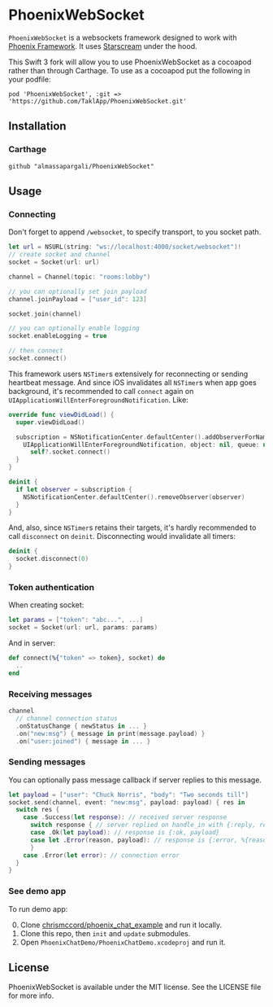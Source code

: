 # PhoenixWebSocket

`PhoenixWebSocket` is a websockets framework designed to work with [Phoenix Framework](https://github.com/phoenixframework/phoenix). It uses [Starscream](https://github.com/daltoniam/Starscream) under the hood.

This Swift 3 fork will allow you to use PhoenixWebSocket as a cocoapod rather than through Carthage. To use as a cocoapod put the following in your podfile:
```
pod 'PhoenixWebSocket', :git => 'https://github.com/TaklApp/PhoenixWebSocket.git'
```

## Installation

### Carthage

```
github "almassapargali/PhoenixWebSocket"
```

## Usage

### Connecting

Don't forget to append `/websocket`, to specify transport, to you socket path.

```swift
let url = NSURL(string: "ws://localhost:4000/socket/websocket")!
// create socket and channel
socket = Socket(url: url)

channel = Channel(topic: "rooms:lobby")

// you can optionally set join payload
channel.joinPayload = ["user_id": 123]

socket.join(channel)

// you can optionally enable logging
socket.enableLogging = true

// then connect
socket.connect()
```

This framework users `NSTimer`s extensively for reconnecting or sending heartbeat message. And since iOS invalidates all `NSTimer`s when app goes background, it's recommended to call `connect` again on `UIApplicationWillEnterForegroundNotification`. Like:

```swift
override func viewDidLoad() {
  super.viewDidLoad()

  subscription = NSNotificationCenter.defaultCenter().addObserverForName(
    UIApplicationWillEnterForegroundNotification, object: nil, queue: nil) { [weak self] _ in
      self?.socket.connect()
  }
}

deinit {
  if let observer = subscription {
    NSNotificationCenter.defaultCenter().removeObserver(observer)
  }
}
```

And, also, since `NSTimer`s retains their targets, it's hardly recommended to call `disconnect` on `deinit`. Disconnecting would invalidate all timers:

```swift
deinit {
  socket.disconnect(0)
}
```

### Token authentication

When creating socket:

```swift
let params = ["token": "abc...", ...]
socket = Socket(url: url, params: params)
```

And in server:

```elixir
def connect(%{"token" => token}, socket) do
  ..
end
```

### Receiving messages

```swift
channel
  // channel connection status
  .onStatusChange { newStatus in ... }
  .on("new:msg") { message in print(message.payload) }
  .on("user:joined") { message in ... }
```

### Sending messages

You can optionally pass message callback if server replies to this message.

```swift
let payload = ["user": "Chuck Norris", "body": "Two seconds till"]
socket.send(channel, event: "new:msg", payload: payload) { res in
  switch res {
    case .Success(let response): // received server response
      switch response { // server replied on handle_in with {:reply, response, socket}
      case .Ok(let payload): // response is {:ok, payload}
      case let .Error(reason, payload): // response is {:error, %{reason: "Good reason"}}
      }
    case .Error(let error): // connection error
  }
}
```

### See demo app

To run demo app:

0. Clone [chrismccord/phoenix_chat_example](https://github.com/chrismccord/phoenix_chat_example) and run it locally.
1. Clone this repo, then `init` and `update` submodules.
2. Open `PhoenixChatDemo/PhoenixChatDemo.xcodeproj` and run it.

## License

PhoenixWebSocket is available under the MIT license. See the LICENSE file for more info.
